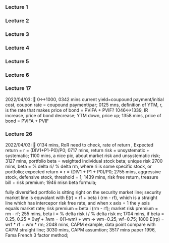 ### Lecture 1 <br>

### Lecture 2 <br>

### Lecture 3 <br>

### Lecture 4 <br>

### Lecture 5 <br>

### Lecture 6 <br>


### Lecture 17 <br>
2022/04/03: 💫 0<->1000, 0342 mins current yield=coupound payment/initial cost, coupon rate = coupound payment/par; 0125 mns, definition of YTM, r, is the rate that makes price of bond = PVIFA + PVIF?
1046<->1339, IR increase, price of bond decrease; YTM down, price up;
1358 mins, price of bond = PVIFA + PVIF

### Lecture 26 <br>
2022/04/03: 💫 0134 mins, RoR need to check, rate of return , Expected return = r = (DIV1+P1-P0)/P0; 0717 mins, return risk = unsystematic + systematic; 1100 mins, a nice pic, about market risk and unsystematic risk; 
3127 mins, portfolio beta = weighted individual stock beta;
unique risk
2700 mins, beta = % delta ri/ % delta rm, where ri is some specific stock, or portfolio; expected return = r = (DIV1 + P1 + P0)/P0;
2755 mins, aggressive stock, defensive stock, threshold = 1;
1439 mins, risk free return, treasure bill + risk premium;
1946 misn beta formula;

fully diversified portfolio is sitting right on the security market line;
security market line is equvalant with E(r) = rf + beta i (rm - rf), which is a straight line which has intercepor risk free rate, and when x axis = 1 the y axis equals market rate;
risk premium = beta i (rm - rf);
market risk premium = rm - rf;
255 mins, beta i = % delta risk i / % delta risk m;
1704 mins, if beta = 0.25, 0.25 = 0*wf + 1*wm = 0(1-wm) + wm -> wm=0.25, wf=0.75;
1800 E(rp) = wrf * rf + wm * rm;
2048 mins, CAPM example, data point compare with CAPM straight line;
3030 mins, CAPM assumtion;
3517 mins paper 1996, Fama French 3 factor method;
